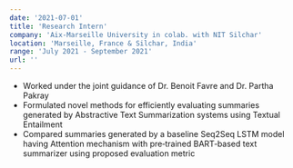 ```yaml
---
date: '2021-07-01'
title: 'Research Intern'
company: 'Aix‑Marseille University in colab. with NIT Silchar'
location: 'Marseille, France & Silchar, India'
range: 'July 2021 - September 2021'
url: ''
---
```


- Worked under the joint guidance of Dr. Benoit Favre and Dr. Partha Pakray
- Formulated novel methods for efficiently evaluating summaries generated by Abstractive Text Summarization systems using Textual Entailment
- Compared summaries generated by a baseline Seq2Seq LSTM model having Attention mechanism with pre‑trained BART‑based text summarizer using proposed evaluation metric